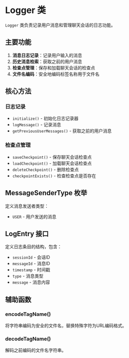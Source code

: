 # Logger 类

`Logger` 类负责记录用户消息和管理聊天会话的日志功能。

## 主要功能

1. **消息日志记录**：记录用户输入的消息
2. **历史消息检索**：获取之前的用户消息
3. **检查点管理**：保存和加载聊天会话的检查点
4. **文件名编码**：安全地编码标签名称用于文件名

## 核心方法

### 日志记录
- `initialize()` - 初始化日志记录器
- `logMessage()` - 记录消息
- `getPreviousUserMessages()` - 获取之前的用户消息

### 检查点管理
- `saveCheckpoint()` - 保存聊天会话检查点
- `loadCheckpoint()` - 加载聊天会话检查点
- `deleteCheckpoint()` - 删除检查点
- `checkpointExists()` - 检查检查点是否存在

## MessageSenderType 枚举

定义消息发送者类型：
- `USER` - 用户发送的消息

## LogEntry 接口

定义日志条目的结构，包含：
- `sessionId` - 会话ID
- `messageId` - 消息ID
- `timestamp` - 时间戳
- `type` - 消息类型
- `message` - 消息内容

## 辅助函数

### encodeTagName()
将字符串编码为安全的文件名，替换特殊字符为URL编码格式。

### decodeTagName()
解码之前编码的文件名字符串。